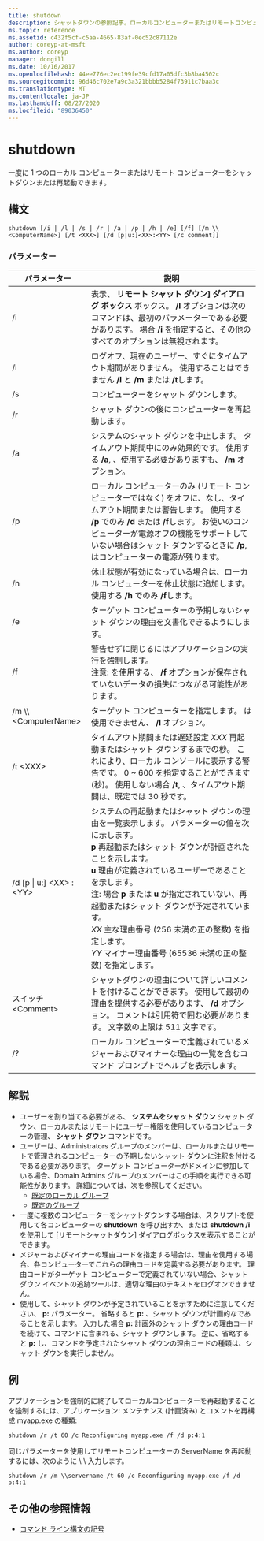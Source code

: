 ```yaml
---
title: shutdown
description: シャットダウンの参照記事。ローカルコンピューターまたはリモートコンピューターを1つずつシャットダウンまたは再起動することができます。
ms.topic: reference
ms.assetid: c432f5cf-c5aa-4665-83af-0ec52c87112e
author: coreyp-at-msft
ms.author: coreyp
manager: dongill
ms.date: 10/16/2017
ms.openlocfilehash: 44ee776ec2ec199fe39cfd17a05dfc3b8ba4502c
ms.sourcegitcommit: 96d46c702e7a9c3a321bbbb5284f73911c7baa3c
ms.translationtype: MT
ms.contentlocale: ja-JP
ms.lasthandoff: 08/27/2020
ms.locfileid: "89036450"
---
```

# <a name="shutdown"></a>shutdown

一度に 1 つのローカル コンピューターまたはリモート コンピューターをシャットダウンまたは再起動できます。



## <a name="syntax"></a>構文

```
shutdown [/i | /l | /s | /r | /a | /p | /h | /e] [/f] [/m \\<ComputerName>] [/t <XXX>] [/d [p|u:]<XX>:<YY> [/c comment]]
```

### <a name="parameters"></a>パラメーター

|パラメーター|説明|
|---------|-----------|
|/i|表示、 **リモート シャット ダウン] ダイアログ ボックス** ボックス。 **/I** オプションは次のコマンドは、最初のパラメーターである必要があります。 場合 **/i** を指定すると、その他のすべてのオプションは無視されます。|
|/l|ログオフ、現在のユーザー、すぐにタイムアウト期間がありません。 使用することはできません **/l** と **/m** または **/t**します。|
|/s|コンピューターをシャット ダウンします。|
|/r|シャット ダウンの後にコンピューターを再起動します。|
|/a|システムのシャット ダウンを中止します。 タイムアウト期間中にのみ効果的です。 使用する **/a**, 、使用する必要がありますも、 **/m** オプション。|
|/p|ローカル コンピューターのみ (リモート コンピューターではなく) をオフに、なし、タイムアウト期間または警告します。 使用する **/p** でのみ **/d** または **/f**します。 お使いのコンピューターが電源オフの機能をサポートしていない場合はシャット ダウンするときに **/p**, はコンピューターの電源が残ります。|
|/h|休止状態が有効になっている場合は、ローカル コンピューターを休止状態に追加します。 使用する **/h** でのみ **/f**します。|
|/e|ターゲット コンピューターの予期しないシャット ダウンの理由を文書化できるようにします。|
|/f|警告せずに閉じるにはアプリケーションの実行を強制します。</br>注意: を使用する、 **/f** オプションが保存されていないデータの損失につながる可能性があります。|
|/m \\\\\<ComputerName>|ターゲット コンピューターを指定します。 は使用できません、 **/l** オプション。|
|/t \<XXX>|タイムアウト期間または遅延設定 *XXX* 再起動またはシャット ダウンするまでの秒。 これにより、ローカル コンソールに表示する警告です。 0 ~ 600 を指定することができます (秒)。 使用しない場合 **/t**, 、タイムアウト期間は、既定では 30 秒です。|
|/d [p \| u:] \<XX> :\<YY>|システムの再起動またはシャット ダウンの理由を一覧表示します。 パラメーターの値を次に示します。</br>**p** 再起動またはシャット ダウンが計画されたことを示します。</br>**u** 理由が定義されているユーザーであることを示します。</br>注: 場合 **p** または **u** が指定されていない、再起動またはシャット ダウンが予定されています。</br>*XX* 主な理由番号 (256 未満の正の整数) を指定します。</br>*YY* マイナー理由番号 (65536 未満の正の整数) を指定します。|
|スイッチ \<Comment>|シャットダウンの理由について詳しいコメントを付けることができます。 使用して最初の理由を提供する必要があります、 **/d** オプション。 コメントは引用符で囲む必要があります。 文字数の上限は 511 文字です。|
|/?|ローカル コンピューターで定義されているメジャーおよびマイナーな理由の一覧を含むコマンド プロンプトでヘルプを表示します。|

## <a name="remarks"></a>解説

-   ユーザーを割り当てる必要がある、 **システムをシャット ダウン** シャット ダウン、ローカルまたはリモートにユーザー権限を使用しているコンピューターの管理、 **シャット ダウン** コマンドです。
-   ユーザーは、Administrators グループのメンバーは、ローカルまたはリモートで管理されるコンピューターの予期しないシャット ダウンに注釈を付けるである必要があります。 ターゲット コンピューターがドメインに参加している場合、Domain Admins グループのメンバーはこの手順を実行できる可能性があります。 詳細については、次を参照してください。
    -   [既定のローカル グループ](/previous-versions/windows/it-pro/windows-server-2003/cc785098(v=ws.10))
    -   [既定のグループ](/previous-versions/windows/it-pro/windows-server-2003/cc756898(v=ws.10))
-   一度に複数のコンピューターをシャットダウンする場合は、スクリプトを使用して各コンピューターの **shutdown** を呼び出すか、または **shutdown** **/i** を使用して [リモートシャットダウン] ダイアログボックスを表示することができます。
-   メジャーおよびマイナーの理由コードを指定する場合は、理由を使用する場合、各コンピューターでこれらの理由コードを定義する必要があります。 理由コードがターゲット コンピューターで定義されていない場合、シャット ダウン イベントの追跡ツールは、適切な理由のテキストをログオンできません。
-   使用して、シャット ダウンが予定されていることを示すために注意してください、 **p:** パラメーター。 省略すると **p:** 、シャット ダウンが計画的なであることを示します。 入力した場合 **p:** 計画外のシャット ダウンの理由コードを続けて、コマンドに含まれる、シャット ダウンします。 逆に、省略すると **p:** し、コマンドを予定されたシャット ダウンの理由コードの種類は、シャット ダウンを実行しません。

## <a name="examples"></a>例

アプリケーションを強制的に終了してローカルコンピューターを再起動することを強制するには、アプリケーション: メンテナンス (計画済み) とコメントを再構成 myapp.exe の種類:
```
shutdown /r /t 60 /c Reconfiguring myapp.exe /f /d p:4:1
```
同じパラメーターを使用してリモートコンピューターの ServerName を再起動するには、次のように \\ \\ 入力します。
```
shutdown /r /m \\servername /t 60 /c Reconfiguring myapp.exe /f /d p:4:1
```

## <a name="additional-references"></a>その他の参照情報

- [コマンド ライン構文の記号](command-line-syntax-key.md)
